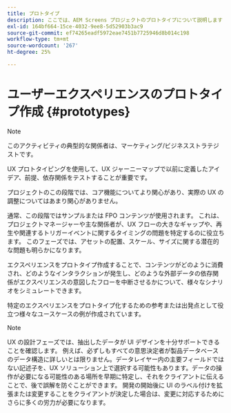 ```yaml
---
title: プロトタイプ
description: ここでは、AEM Screens プロジェクトのプロトタイプについて説明します
exl-id: 164bf664-15ce-4032-9ee8-5d52903b3ac9
source-git-commit: ef74265eadf5972eae7451b7725946d8b014c198
workflow-type: tm+mt
source-wordcount: '267'
ht-degree: 25%

---
```


# ユーザーエクスペリエンスのプロトタイプ作成 {#prototypes}

>[!NOTE]
>
>このアクティビティの典型的な関係者は、マーケティング/ビジネスストラテジストです。

UX プロトタイピングを使用して、UX ジャーニーマップで以前に定義したアイデア、前提、依存関係をテストすることが重要です。

プロジェクトのこの段階では、コア機能についてより関心があり、実際の UX の調整についてはあまり関心がありません。

通常、この段階ではサンプルまたは FPO コンテンツが使用されます。 これは、プロジェクトマネージャーや主な関係者が、UX フローの大きなギャップや、再生や関連するトリガーイベントに関するタイミングの問題を特定するのに役立ちます。
このフェーズでは、アセットの配置、スケール、サイズに関する潜在的な問題も明らかになります。

エクスペリエンスをプロトタイプ作成することで、コンテンツがどのように消費され、どのようなインタラクションが発生し、どのような外部データの依存関係がエクスペリエンスの意図したフローを中断させるかについて、様々なシナリオをシミュレートできます。

特定のエクスペリエンスをプロトタイプ化するための参考または出発点として役立つ様々なユースケースの例が作成されています。


>[!NOTE]
> UX の設計フェーズでは、抽出したデータが UI デザインを十分サポートできることを確認します。
> 例えば、必ずしもすべての意思決定者が製品データベースのデータ構造に詳しいとは限りません。データレイヤー内の主要フィールドではない記述子を、UX ソリューション上で選択する可能性もあります。データの操作が必要になる可能性のある場所を早期に特定し、それをクライアントに伝えることで、後で誤解を防ぐことができます。 開発の開始後に UI のラベル付けを拡張または変更することをクライアントが決定した場合は、変更に対応するためにさらに多くの労力が必要になります。
